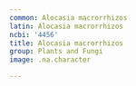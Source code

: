 ```yaml
---
common: Alocasia macrorrhizos
latin: Alocasia macrorrhizos
ncbi: '4456'
title: Alocasia macrorrhizos
group: Plants and Fungi
image: .na.character

---
```

